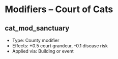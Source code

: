# Modifiers – Court of Cats

## cat_mod_sanctuary
- Type: County modifier
- Effects: +0.5 court grandeur, -0.1 disease risk
- Applied via: Building or event
